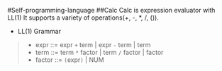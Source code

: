 #Self-programming-language
##Calc
Calc is expression evaluator with LL(1)
It supports a variety of operations(+, -, *, /, ()).

* LL(1) Grammar

>* expr ::= expr `+` term | expr `-` term | term
>* term ::= term `*` factor | term `/` factor | factor
>* factor ::= `(`expr`)` | NUM

